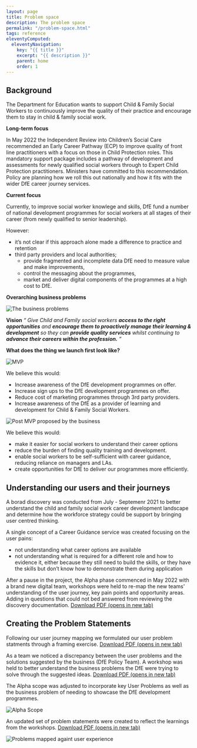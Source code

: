 ```yaml
---
layout: page
title: Problem space
description: The problem space
permalink: "/problem-space.html"
tags: reference
eleventyComputed:
  eleventyNavigation:
    key: "{{ title }}"
    excerpt: "{{ description }}"
    parent: home
    order: 1
---
```


## Background 

The Department for Education wants to support Child & Family Social Workers to continuously improve the quality of their practice and encourage them to stay in child & family social work.

**Long-term focus**

In May 2022 the Independent Review into Children’s Social Care recommended an Early Career Pathway (ECP) to improve quality of front line practitioners with a focus on those in Child Protection roles.
This mandatory support package includes a pathway of development and assessments for newly qualified social workers through to Expert Child Protection practitioners.
Ministers have committed to this recommendation. Policy are planning how we roll this out nationally and how it fits with the wider DfE career journey services.

**Current focus**

Currently, to improve social worker knowlege and skills, DfE fund a number of national development programmes for social workers at all stages of their career (from newly qualified to senior leadership).

However:

- it’s not clear if this approach alone made a difference to practice and retention
- third party providers and local authorities;
  - provide fragmented and incomplete data DfE need to measure value and make improvements,
  - control the messaging about the programmes, 
  - market and deliver digital components of the programmes at a high cost to DfE.

**Overarching business problems**

![The business problems](business-problems.png "The business problems")

**Vision**
*“ Give Child and Family social workers* ***access to the right opportunities*** *and* ***encourage them to proactively manage their learning & development*** *so they can* ***provide quality services*** *whilst continuing to* ***advance their careers within the profession.*** *”*

 
**What does the thing we launch first look like?** 

![MVP](MVP.png "MVP")

We believe this would: 
- Increase awareness of the DfE development programmes on offer.
- Increase sign ups to the DfE development programmes on offer.
- Reduce cost of marketing programmes through 3rd party providers.
- Increase awareness of the DfE as a provider of learning and development for Child & Family Social Workers.
  


![Post MVP proposed by the business](businessMVP.png "Post MVP proposed by the business")

We believe this would: 
- make it easier for social workers to understand their career options  
- reduce the burden of finding quality training and development.   
- enable social workers to be self-sufficient with career guidance, reducing reliance on managers and LAs.   
- create opportunities for DfE to deliver our programmes more efficiently.  


## Understanding our users and their journeys

A borad discovery was conducted from July - Septemenr 2021 to better understand the child and family social work career development landscape and determine how the workforce strategy could be support by bringing user centred thinking. 

A single concept of a Career Guidance service was created focusing on the user pains:
- not understanding what career options are available
- not understanding what is required for a different role and how to evidence it, either because they still need to build the skills, or they have the skills but don’t know how to demonstrate them during application


After a pause in the project, the Alpha phase commenced in May 2022 with a brand new digital team, workshops were held to re-map the new teams' understanding of the user journey, key pain points and opportunity areas. Adding in questions that could not bed answered from reviewing the discovery documentation.
<a href="/documents/user-journey-mapping.pdf" target="_blank">Download PDF (opens in new tab)</a>


## Creating the Problem Statements

Following our user journey mapping we formulated our user problem statments through a framing exercise.
<a href="/documents/problem-statment-framing.pdf" target="_blank">Download PDF (opens in new tab)</a>

As a team we noticed a discrepancy between the user problems and the solutions suggested by the business (DfE Policy Team). A workshop was held to better understand the business problems the DfE were trying to solve through the suggested ideas.
<a href="/documents/clarifying-business.pdf" target="_blank">Download PDF (opens in new tab)</a>

The Alpha scope was adjusted to incorporate key User Problems as well as the business problem of needing to showcase the DfE development programmes.

![Alpha Scope](user-problems.png "Alpha Scope")


An updated set of problem statements were created to reflect the learnings from the workshops.
<a href="/documents/problem-statement.pdf" target="_blank">Download PDF (opens in new tab)</a>

![Problems mapped againt user experience](user-experience.png "Problems mapped againt user experience")

